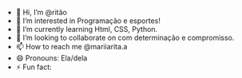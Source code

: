 - 👋 Hi, I’m @ritão
- 👀 I’m interested in Programação e esportes!
- 🌱 I’m currently learning Html, CSS, Python.
- 💞️ I’m looking to collaborate on com determinação e compromisso. 
- 📫 How to reach me @mariiarita.a 
- 😄 Pronouns: Ela/dela
- ⚡ Fun fact: 

<!---
raitao/raitao is a ✨ special ✨ repository because its `README.md` (this file) appears on your GitHub profile.
You can click the Preview link to take a look at your changes.
--->
